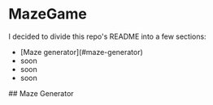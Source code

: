 # MazeGame
<p>I decided to divide this repo's README into a few sections:</p>
<ul>
    <li>[Maze generator](#maze-generator)</li>
    <li>soon</li>
    <li>soon</li>
    <li>soon</li>
</ul>
## Maze Generator

